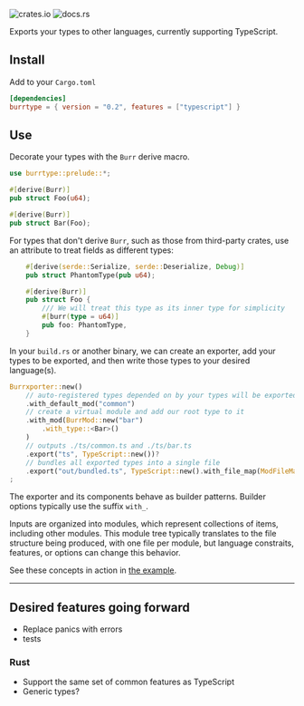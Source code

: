 ![crates.io](https://img.shields.io/crates/v/burrtype.svg)
![docs.rs](https://img.shields.io/docsrs/burrtype)

Exports your types to other languages, currently supporting TypeScript.

## Install

Add to your `Cargo.toml`

```toml
[dependencies]
burrtype = { version = "0.2", features = ["typescript"] }
```

## Use

Decorate your types with the `Burr` derive macro.

```rust
use burrtype::prelude::*;

#[derive(Burr)]
pub struct Foo(u64);

#[derive(Burr)]
pub struct Bar(Foo);
```

For types that don't derive `Burr`, such as those from third-party crates, use an attribute to treat fields as different types:

```rust
    #[derive(serde::Serialize, serde::Deserialize, Debug)]
    pub struct PhantomType(pub u64);

    #[derive(Burr)]
    pub struct Foo {
        /// We will treat this type as its inner type for simplicity
        #[burr(type = u64)]
        pub foo: PhantomType,
    }
```

In your `build.rs` or another binary, we can create an exporter, add your types to be exported, and then write those types to your desired language(s).

```rust
Burrxporter::new()
    // auto-registered types depended on by your types will be exported here
    .with_default_mod("common")
    // create a virtual module and add our root type to it
    .with_mod(BurrMod::new("bar")
        .with_type::<Bar>()
    )
    // outputs ./ts/common.ts and ./ts/bar.ts
    .export("ts", TypeScript::new())?
    // bundles all exported types into a single file
    .export("out/bundled.ts", TypeScript::new().with_file_map(ModFileMap::Inline))?
;
```

The exporter and its components behave as builder patterns. Builder options typically use the suffix `with_`.

Inputs are organized into modules, which represent collections of items, including other modules. This module tree typically translates to the file structure being produced, with one file per module, but language constraits, features, or options can change this behavior.

See these concepts in action in [the example](examples/sandbox/).

---

## Desired features going forward

- Replace panics with errors
- tests

### Rust

- Support the same set of common features as TypeScript
- Generic types?